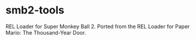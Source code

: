 # smb2-tools
REL Loader for Super Monkey Ball 2. Ported from the REL Loader for Paper Mario: The Thousand-Year Door.
